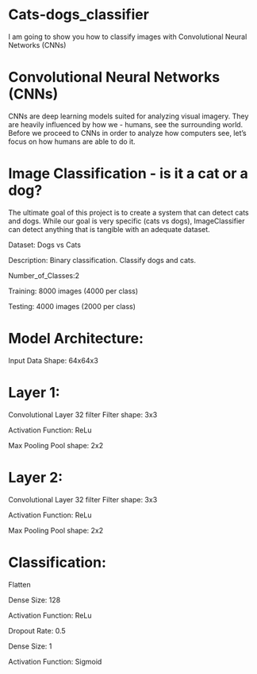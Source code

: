 # Cats-dogs_classifier

I am going to show you how to classify images with Convolutional Neural Networks (CNNs)


# Convolutional Neural Networks (CNNs)
CNNs are deep learning models suited for analyzing visual imagery. 
They are heavily influenced by how we - humans, see the surrounding world. 
Before we proceed to CNNs in order to analyze how computers see, let’s focus on how humans are able to do it.

# Image Classification - is it a cat or a dog?
The ultimate goal of this project is to create a system that can detect cats and dogs. 
While our goal is very specific (cats vs dogs), ImageClassifier can detect anything that is tangible with an adequate dataset.

Dataset: Dogs vs Cats

Description: Binary classification. Classify dogs and cats.

Number_of_Classes:2

Training: 8000 images (4000 per class)

Testing: 4000 images (2000 per class)


# Model Architecture:
Input Data Shape: 64x64x3
# Layer 1:

Convolutional Layer 32 filter Filter shape: 3x3

Activation Function: ReLu

Max Pooling Pool shape: 2x2

# Layer 2:

Convolutional Layer 32 filter Filter shape: 3x3

Activation Function: ReLu

Max Pooling Pool shape: 2x2


# Classification:

Flatten

Dense Size: 128

Activation Function: ReLu

Dropout Rate: 0.5

Dense Size: 1

Activation Function: Sigmoid


